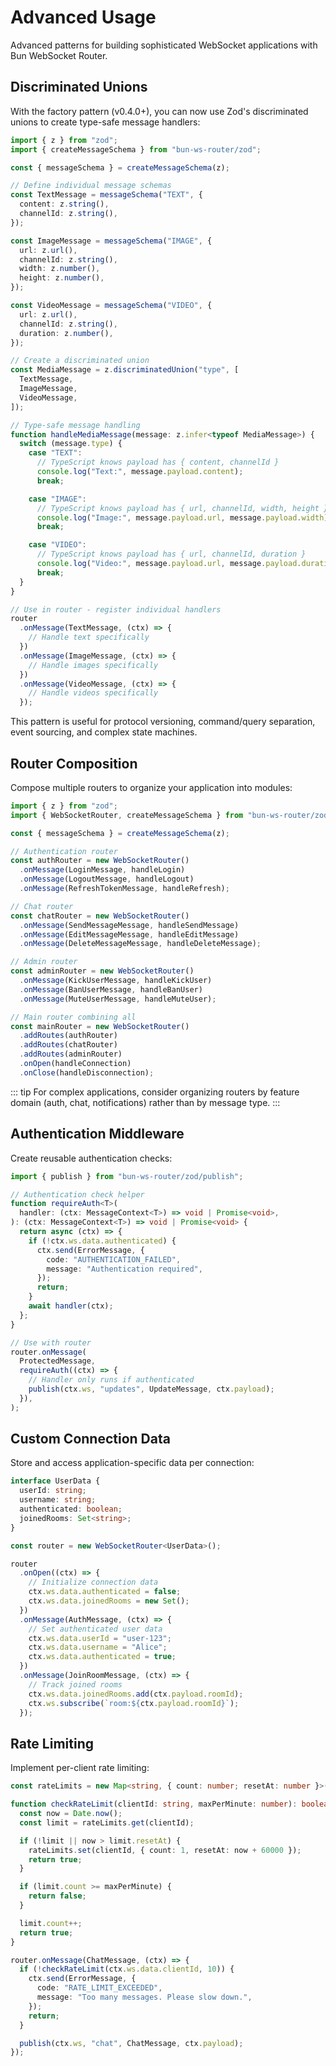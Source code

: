 # Advanced Usage

Advanced patterns for building sophisticated WebSocket applications with Bun WebSocket Router.

## Discriminated Unions

With the factory pattern (v0.4.0+), you can now use Zod's discriminated unions to create type-safe message handlers:

```typescript
import { z } from "zod";
import { createMessageSchema } from "bun-ws-router/zod";

const { messageSchema } = createMessageSchema(z);

// Define individual message schemas
const TextMessage = messageSchema("TEXT", {
  content: z.string(),
  channelId: z.string(),
});

const ImageMessage = messageSchema("IMAGE", {
  url: z.url(),
  channelId: z.string(),
  width: z.number(),
  height: z.number(),
});

const VideoMessage = messageSchema("VIDEO", {
  url: z.url(),
  channelId: z.string(),
  duration: z.number(),
});

// Create a discriminated union
const MediaMessage = z.discriminatedUnion("type", [
  TextMessage,
  ImageMessage,
  VideoMessage,
]);

// Type-safe message handling
function handleMediaMessage(message: z.infer<typeof MediaMessage>) {
  switch (message.type) {
    case "TEXT":
      // TypeScript knows payload has { content, channelId }
      console.log("Text:", message.payload.content);
      break;

    case "IMAGE":
      // TypeScript knows payload has { url, channelId, width, height }
      console.log("Image:", message.payload.url, message.payload.width);
      break;

    case "VIDEO":
      // TypeScript knows payload has { url, channelId, duration }
      console.log("Video:", message.payload.url, message.payload.duration);
      break;
  }
}

// Use in router - register individual handlers
router
  .onMessage(TextMessage, (ctx) => {
    // Handle text specifically
  })
  .onMessage(ImageMessage, (ctx) => {
    // Handle images specifically
  })
  .onMessage(VideoMessage, (ctx) => {
    // Handle videos specifically
  });
```

This pattern is useful for protocol versioning, command/query separation, event sourcing, and complex state machines.

## Router Composition

Compose multiple routers to organize your application into modules:

```typescript
import { z } from "zod";
import { WebSocketRouter, createMessageSchema } from "bun-ws-router/zod";

const { messageSchema } = createMessageSchema(z);

// Authentication router
const authRouter = new WebSocketRouter()
  .onMessage(LoginMessage, handleLogin)
  .onMessage(LogoutMessage, handleLogout)
  .onMessage(RefreshTokenMessage, handleRefresh);

// Chat router
const chatRouter = new WebSocketRouter()
  .onMessage(SendMessageMessage, handleSendMessage)
  .onMessage(EditMessageMessage, handleEditMessage)
  .onMessage(DeleteMessageMessage, handleDeleteMessage);

// Admin router
const adminRouter = new WebSocketRouter()
  .onMessage(KickUserMessage, handleKickUser)
  .onMessage(BanUserMessage, handleBanUser)
  .onMessage(MuteUserMessage, handleMuteUser);

// Main router combining all
const mainRouter = new WebSocketRouter()
  .addRoutes(authRouter)
  .addRoutes(chatRouter)
  .addRoutes(adminRouter)
  .onOpen(handleConnection)
  .onClose(handleDisconnection);
```

::: tip
For complex applications, consider organizing routers by feature domain (auth, chat, notifications) rather than by message type.
:::

## Authentication Middleware

Create reusable authentication checks:

```typescript
import { publish } from "bun-ws-router/zod/publish";

// Authentication check helper
function requireAuth<T>(
  handler: (ctx: MessageContext<T>) => void | Promise<void>,
): (ctx: MessageContext<T>) => void | Promise<void> {
  return async (ctx) => {
    if (!ctx.ws.data.authenticated) {
      ctx.send(ErrorMessage, {
        code: "AUTHENTICATION_FAILED",
        message: "Authentication required",
      });
      return;
    }
    await handler(ctx);
  };
}

// Use with router
router.onMessage(
  ProtectedMessage,
  requireAuth((ctx) => {
    // Handler only runs if authenticated
    publish(ctx.ws, "updates", UpdateMessage, ctx.payload);
  }),
);
```

## Custom Connection Data

Store and access application-specific data per connection:

```typescript
interface UserData {
  userId: string;
  username: string;
  authenticated: boolean;
  joinedRooms: Set<string>;
}

const router = new WebSocketRouter<UserData>();

router
  .onOpen((ctx) => {
    // Initialize connection data
    ctx.ws.data.authenticated = false;
    ctx.ws.data.joinedRooms = new Set();
  })
  .onMessage(AuthMessage, (ctx) => {
    // Set authenticated user data
    ctx.ws.data.userId = "user-123";
    ctx.ws.data.username = "Alice";
    ctx.ws.data.authenticated = true;
  })
  .onMessage(JoinRoomMessage, (ctx) => {
    // Track joined rooms
    ctx.ws.data.joinedRooms.add(ctx.payload.roomId);
    ctx.ws.subscribe(`room:${ctx.payload.roomId}`);
  });
```

## Rate Limiting

Implement per-client rate limiting:

```typescript
const rateLimits = new Map<string, { count: number; resetAt: number }>();

function checkRateLimit(clientId: string, maxPerMinute: number): boolean {
  const now = Date.now();
  const limit = rateLimits.get(clientId);

  if (!limit || now > limit.resetAt) {
    rateLimits.set(clientId, { count: 1, resetAt: now + 60000 });
    return true;
  }

  if (limit.count >= maxPerMinute) {
    return false;
  }

  limit.count++;
  return true;
}

router.onMessage(ChatMessage, (ctx) => {
  if (!checkRateLimit(ctx.ws.data.clientId, 10)) {
    ctx.send(ErrorMessage, {
      code: "RATE_LIMIT_EXCEEDED",
      message: "Too many messages. Please slow down.",
    });
    return;
  }

  publish(ctx.ws, "chat", ChatMessage, ctx.payload);
});
```
